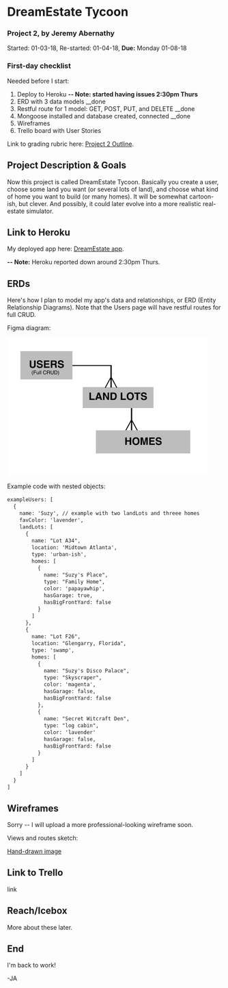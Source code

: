 # DreamEstate Tycoon

### Project 2, by Jeremy Abernathy

Started: 01-03-18, Re-started: 01-04-18, **Due:** Monday 01-08-18

### First-day checklist

Needed before I start:

1. Deploy to Heroku 
**-- Note: started having issues 2:30pm Thurs**
2. ERD with 3 data models __done
3. Restful route for 1 model: GET, POST, PUT, and DELETE __done
4. Mongoose installed and database created, connected __done
5. Wireframes 
6. Trello board with User Stories 

Link to grading rubric here: [Project 2 Outline](https://git.generalassemb.ly/atl-wdi/wdi-curriculum/tree/master/projects/unit_02).

## Project Description & Goals

Now this project is called DreamEstate Tycoon. Basically you create a user, choose some land you want (or several lots of land), and choose what kind of home you want to build (or many homes). It will be somewhat cartoon-ish, but clever. And possibly, it could later evolve into a more realistic real-estate simulator.

## Link to Heroku

My deployed app here: [DreamEstate app](https://boiling-bastion-78431.herokuapp.com/). 

**-- Note:** Heroku reported down around 2:30pm Thurs.

## ERDs

Here's how I plan to model my app's data and relationships, or ERD (Entity Relationship Diagrams). Note that the Users page will have restful routes for full CRUD. 

Figma diagram:

![Figma image](z_dream-estate_ERD-1.png "Figma image")

Example code with nested objects:

```
exampleUsers: [
  {
    name: 'Suzy', // example with two landLots and threee homes
    favColor: 'lavender',
    landLots: [
      {
        name: "Lot A34",
        location: 'Midtown Atlanta',
        type: 'urban-ish',
        homes: [
          {
            name: "Suzy's Place",
            type: "Family Home",
            color: 'papayawhip',
            hasGarage: true,
            hasBigFrontYard: false
          }
        ]
      },
      {
        name: "Lot F26",
        location: "Glengarry, Florida",
        type: 'swamp',
        homes: [
          {
            name: "Suzy's Disco Palace",
            type: "Skyscraper",
            color: 'magenta',
            hasGarage: false,
            hasBigFrontYard: false
          },
          {
            name: "Secret Witcraft Den",
            type: "log cabin",
            color: 'lavender'
            hasGarage: false,
            hasBigFrontYard: false
          }
        ]
      }
    ]
  }
]
```

## Wireframes

Sorry -- I will upload a more professional-looking wireframe soon.

Views and routes sketch:

[Hand-drawn image](z_dream-estate_WIREFRAME-1 "hand-drawn image")

## Link to Trello

link 

## Reach/Icebox

More about these later. 

## End

I'm back to work!

-JA